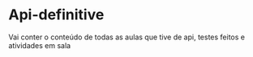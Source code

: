 # Api-definitive
 Vai conter o conteúdo de todas as aulas que tive de api, testes feitos e atividades em sala
